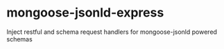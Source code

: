 mongoose-jsonld-express
=======================

Inject restful and schema request handlers for mongoose-jsonld powered schemas

